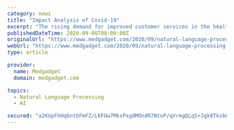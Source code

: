 ```yaml
---
category: news
title: "Impact Analysis of Covid-19"
excerpt: "The rising demand for improved customer services in the healthcare and life sciences sector is a major factor driving growth of the natural language processing in healthcare and life sciences market."
publishedDateTime: 2020-09-08T08:00:00Z
originalUrl: "https://www.medgadget.com/2020/09/natural-language-processing-nlp-in-healthcare-and-life-sciences-market-to-find-better-growth-with-us-21347-million-by-2026-cagr-26-8-coherent-market-insights.html"
webUrl: "https://www.medgadget.com/2020/09/natural-language-processing-nlp-in-healthcare-and-life-sciences-market-to-find-better-growth-with-us-21347-million-by-2026-cagr-26-8-coherent-market-insights.html"
type: article

provider:
  name: Medgadget
  domain: medgadget.com

topics:
  - Natural Language Processing
  - AI

secured: "a2KUpFhHq6ntbFmFZ/LKFUw7MksPxg0MOndR7NtoP/qVrmgQLq5+Jqk9TksbGo08Y06dZTUemUej1Pf9Yk3UfcgVSPFAdXYV/2lqGZAZ3l1Vnrhll0yxQbiB2CXQvjagTIpNVww1Eu1zvlkHKGIZ09/8ENZoHbZ1xCEYQxgbmreedZ62PqEPw/nVrBwnOykQPGJzt/oXu1z99FuTveJKgU/kLgYdGC9agaWQZSWTrdh5Xt3OBg0IZH+hbPr4DcWOhwhTlx1xYIxY4u0Coo+b23Qa42bnLwC57vATpaQh63E1SitzBX7NG4pkwJr/v/vlnSEn2yfa6hP2JOth2NMsk86LJYpgEHfCR5xJ+KogsJU=;LHoxm5KNwtbsSx6I2+TDHw=="
---
```



